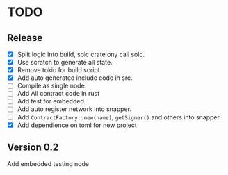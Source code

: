 # TODO

## Release

- [x] Split logic into build, solc crate ony call solc.
- [x] Use scratch to generate all state.
- [x] Remove tokio for build script.
- [x] Add auto generated include code in src.
- [ ] Compile as single node.
- [ ] Add All contract code in rust
- [ ] Add test for embedded.
- [ ] Add auto register network into snapper.
- [ ] Add `ContractFactory::new(name)`, `getSigner()` and others into snapper.
- [x] Add dependience on toml for new project

## Version 0.2

Add embedded testing node
